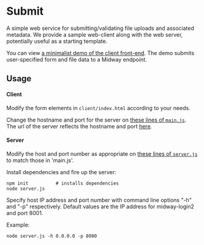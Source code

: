 # Submit

A simple web service for submitting/validating file uploads and associated
metadata.  We provide a sample web-client along with the web server,
potentially useful as a starting template.

You can view [a minimalist demo of the client front-end](http://rcc-uchicago.github.io/submit/). The demo submits user-specified form and file data to a Midway endpoint.


## Usage


#### Client

Modify the form elements in `client/index.html` according to your needs.

Change the hostname and port for the server on [these lines of `main.js`](https://github.com/rcc-uchicago/submit/blob/master/client/main.js#L4-5).  
The url of the server reflects the hostname and port [here](https://github.com/rcc-uchicago/submit/blob/master/client/main.js#L58). 

#### Server

Modify the host and port number as appropriate on [these lines of `server.js`  ](https://github.com/rcc-uchicago/submit/blob/master/server/server.js#L4-5) to match those in 'main.js'.

Install dependencies and fire up the server:

```
npm init          # installs dependencies
node server.js
```
Specify host IP address and port number with command line options "-h" and "-p" respectively. Default values are the IP address for midway-login2 and port 8001.

Example:
```
node server.js -h 0.0.0.0 -p 8080
```
